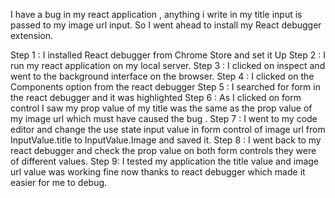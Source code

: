 I have a bug in my react application , anything i write in my title input is passed
to my image url input. So I went ahead to install my React debugger extension.

Step 1 : I installed React debugger from Chrome Store and set it Up
Step 2 : I run my react application on my local server.
Step 3 : I clicked on inspect and went to the background interface on the browser.
Step 4 : I clicked on the Components option from the react debugger
Step 5 : I searched for form in the react debugger and it was highlighted
Step 6 : As I clicked on form control I saw my prop value of my title was the same as the
prop value of my image url which must have caused the bug .
Step 7 : I went to my code editor and change the use state input value in form control
of image url from InputValue.title to InputValue.Image and saved it.
Step 8 : I went back to my react debugger and check the prop value on both form controls
they were of different values.
Step 9: I tested my application the title value and image url value was working fine now thanks
to react debugger which made it easier for me to debug.

